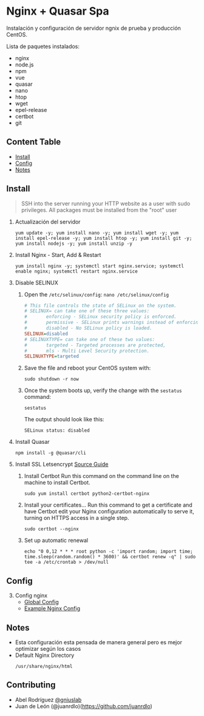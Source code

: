 
# Nginx + Quasar Spa
  
Instalación y configuración de servidor ngnix de prueba y producción CentOS.

Lista de paquetes instalados:
- nginx
- node.js
- npm
- vue
- quasar
- nano
- htop
- wget
- epel-release
- certbot
- git
  
## Content Table

- [Install](#install) 
- [Config](#config) 
- [Notes](#notes)   

## Install
> SSH into the server running your HTTP website as a user with sudo privileges.
> All packages must be installed from the "root" user

1. Actualización del servidor
	```
	yum update -y; yum install nano -y; yum install wget -y; yum install epel-release -y; yum install htop -y; yum install git -y; yum install nodejs -y; yum install unzip -y
	``` 
2. Install Nginx - Start, Add & Restart
	```
	yum install nginx -y; systemctl start nginx.service; systemctl enable nginx; systemctl restart nginx.service
	```
3. Disable SELINUX
	1.  Open the  `/etc/selinux/config`:
	    ``` nano /etc/selinux/config ```
	    
	    ```ini
	    # This file controls the state of SELinux on the system.
	    # SELINUX= can take one of these three values:
	    #       enforcing - SELinux security policy is enforced.
	    #       permissive - SELinux prints warnings instead of enforcing.
	    #       disabled - No SELinux policy is loaded.
	    SELINUX=disabled
	    # SELINUXTYPE= can take one of these two values:
	    #       targeted - Targeted processes are protected,
	    #       mls - Multi Level Security protection.
	    SELINUXTYPE=targeted
	    ```
	    
	2.  Save the file and reboot your CentOS system with:
	    
	    ```
	    sudo shutdown -r now
	    ```
	    
	3.  Once the system boots up, verify the change with the  `sestatus`  command:
	    
	    ```
	    sestatus
	    ```
	    
	    The output should look like this:
	    
	    ```
        SELinux status: disabled
        ```
4. Install Quasar

    ```
    npm install -g @quasar/cli
    ```

8. Install SSL Letsencrypt [Source Guide](https://certbot.eff.org/lets-encrypt/centosrhel7-nginx)
    1. Install Certbot
    Run this command on the command line on the machine to install Certbot.

        ``` 
        sudo yum install certbot python2-certbot-nginx 
        ```
    2. Install your certificates...
    Run this command to get a certificate and have Certbot edit your Nginx configuration automatically to serve it, turning on HTTPS access in a single step.

        ```
        sudo certbot --nginx
        ```

    3. Set up automatic renewal

        ```
        echo "0 0,12 * * * root python -c 'import random; import time; time.sleep(random.random() * 3600)' && certbot renew -q" | sudo tee -a /etc/crontab > /dev/null
        ```
## Config
3. Config nginx
    - [Global Config](../resources/nginx.conf)
    - [Example Nginx Config](../resources/ngnix-example-vue-conf.md)
## Notes
- Esta configuración esta pensada de manera general pero es mejor optimizar según los casos
- Default Nginx Directory
    ```
    /usr/share/nginx/html
    ```
## Contributing
  
- Abel Rodríguez [@gniuslab](https://github.com/gniuslab)
- Juan de León (@juanrdlo)(https://github.com/juanrdlo)
